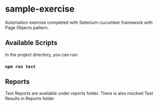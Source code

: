 # sample-exercise
Automation exercise completed with Selenium-cucumber framework with Page Objects pattern.

## Available Scripts

In the project directory, you can run:
### `npm run test`

## Reports
Test Reports are available under reports folder. There is also mocked Test Results in Reports folder
